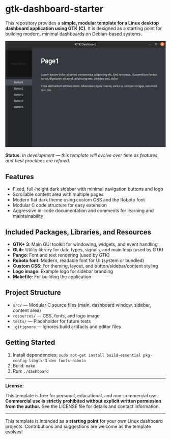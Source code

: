 # gtk-dashboard-starter

This repository provides a **simple, modular template for a Linux desktop dashboard application using GTK (C)**. It is designed as a starting point for building modern, minimal dashboards on Debian-based systems.

![GTK Dashboard Screenshot](resources/screenshots/dashboard.png)

**Status:** _In development — this template will evolve over time as features and best practices are refined._

## Features
- Fixed, full-height dark sidebar with minimal navigation buttons and logo
- Scrollable content area with multiple pages
- Modern flat dark theme using custom CSS and the Roboto font
- Modular C code structure for easy extension
- Aggressive in-code documentation and comments for learning and maintainability

## Included Packages, Libraries, and Resources
- **GTK+ 3**: Main GUI toolkit for windowing, widgets, and event handling
- **GLib**: Utility library for data types, signals, and main loop (used by GTK)
- **Pango**: Font and text rendering (used by GTK)
- **Roboto font**: Modern, readable font for UI (system or bundled)
- **Custom CSS**: For theming, layout, and button/sidebar/content styling
- **Logo image**: Example logo for sidebar branding
- **Makefile**: For building the application

## Project Structure
- `src/` — Modular C source files (main, dashboard window, sidebar, content area)
- `resources/` — CSS, fonts, and logo image
- `tests/` — Placeholder for future tests
- `.gitignore` — Ignores build artifacts and editor files

## Getting Started
1. Install dependencies: `sudo apt-get install build-essential pkg-config libgtk-3-dev fonts-roboto`
2. Build: `make`
3. Run: `./dashboard`

---

**License:**

This template is free for personal, educational, and non-commercial use. **Commercial use is strictly prohibited without explicit written permission from the author.** See the LICENSE file for details and contact information.

---

This template is intended as a **starting point** for your own Linux dashboard projects. Contributions and suggestions are welcome as the template evolves!
